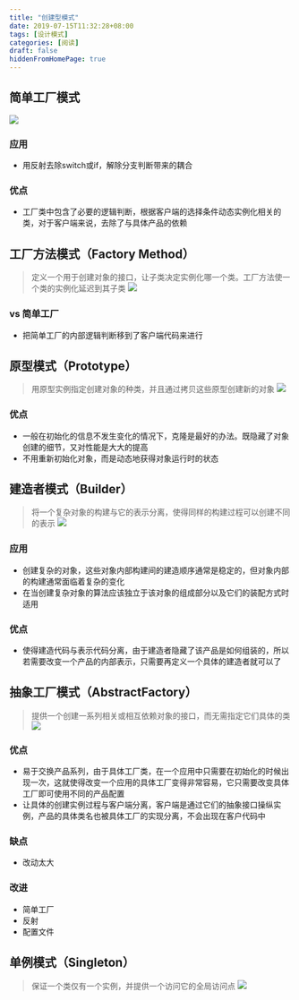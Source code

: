```yaml
---
title: "创建型模式"
date: 2019-07-15T11:32:28+08:00
tags: [设计模式]
categories: [阅读]
draft: false
hiddenFromHomePage: true
---
```


## 简单工厂模式
![](/images/read/designPattern/creational/simpleFactory.png)
### 应用
- 用反射去除switch或if，解除分支判断带来的耦合
### 优点
- 工厂类中包含了必要的逻辑判断，根据客户端的选择条件动态实例化相关的类，对于客户端来说，去除了与具体产品的依赖

## 工厂方法模式（Factory Method）
>定义一个用于创建对象的接口，让子类决定实例化哪一个类。工厂方法使一个类的实例化延迟到其子类
![](/images/read/designPattern/creational/factoryMethod.png)
### vs 简单工厂
- 把简单工厂的内部逻辑判断移到了客户端代码来进行

## 原型模式（Prototype）
>用原型实例指定创建对象的种类，并且通过拷贝这些原型创建新的对象
![](/images/read/designPattern/creational/prototype.png)
### 优点
- 一般在初始化的信息不发生变化的情况下，克隆是最好的办法。既隐藏了对象创建的细节，又对性能是大大的提高
- 不用重新初始化对象，而是动态地获得对象运行时的状态

## 建造者模式（Builder）
>将一个复杂对象的构建与它的表示分离，使得同样的构建过程可以创建不同的表示
![](/images/read/designPattern/creational/builder.png)
### 应用
- 创建复杂的对象，这些对象内部构建间的建造顺序通常是稳定的，但对象内部的构建通常面临着复杂的变化
- 在当创建复杂对象的算法应该独立于该对象的组成部分以及它们的装配方式时适用
### 优点
- 使得建造代码与表示代码分离，由于建造者隐藏了该产品是如何组装的，所以若需要改变一个产品的内部表示，只需要再定义一个具体的建造者就可以了

## 抽象工厂模式（AbstractFactory）
>提供一个创建一系列相关或相互依赖对象的接口，而无需指定它们具体的类
![](/images/read/designPattern/creational/abstractFactory.png)
### 优点
- 易于交换产品系列，由于具体工厂类，在一个应用中只需要在初始化的时候出现一次，这就使得改变一个应用的具体工厂变得非常容易，它只需要改变具体工厂即可使用不同的产品配置
- 让具体的创建实例过程与客户端分离，客户端是通过它们的抽象接口操纵实例，产品的具体类名也被具体工厂的实现分离，不会出现在客户代码中
### 缺点
- 改动太大
### 改进
- 简单工厂
- 反射
- 配置文件

## 单例模式（Singleton）
>保证一个类仅有一个实例，并提供一个访问它的全局访问点
![](/images/read/designPattern/creational/singleton.png)